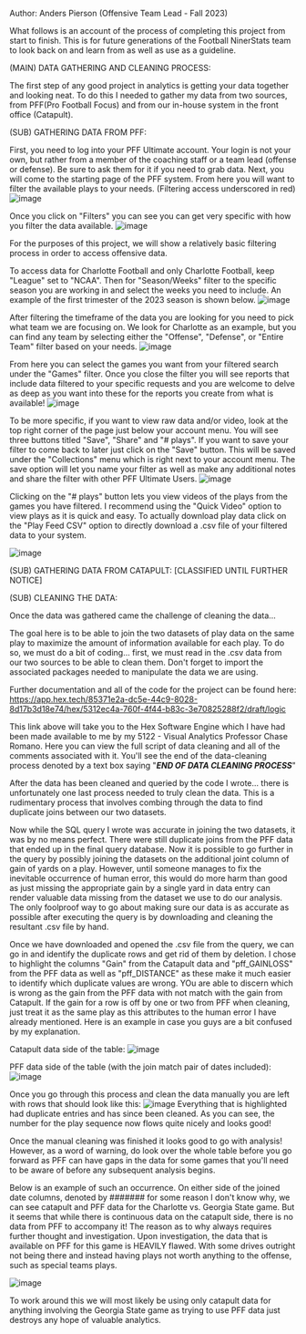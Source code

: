 Author: Anders Pierson (Offensive Team Lead - Fall 2023)

What follows is an account of the process of completing this project from start to finish. 
This is for future generations of the Football NinerStats team to look back on and learn from as well as use as a guideline.

(MAIN) DATA GATHERING AND CLEANING PROCESS:

The first step of any good project in analytics is getting your data together and looking neat.
To do this I needed to gather my data from two sources, from PFF(Pro Football Focus) and from our in-house system in the front office (Catapult).

  (SUB) GATHERING DATA FROM PFF:
  
  First, you need to log into your PFF Ultimate account. Your login is not your own, but rather from a member of the coaching staff or a team lead (offense or defense). Be sure to ask them for it if you need to       grab data.
  Next, you will come to the starting page of the PFF system. From here you will want to filter the available plays to your needs. (Filtering access underscored in red)
  ![image](https://github.com/AndersPierson/CharlotteFootballNinerStatsAnalytics/assets/77944969/3bf49ef7-0bb7-4794-885d-c32d5457ba47)

  Once you click on "Filters" you can see you can get very specific with how you filter the data available.
  ![image](https://github.com/AndersPierson/CharlotteFootballNinerStatsAnalytics/assets/77944969/aa62e41b-830c-4361-9cd3-33bd4ac9a2fc)

  For the purposes of this project, we will show a relatively basic filtering process in order to access offensive data.

  To access data for Charlotte Football and only Charlotte Football, keep "League" set to "NCAA". Then for "Season/Weeks" filter to the specific season you are working in and select the weeks you need to include.     An example of the first trimester of the 2023 season is shown below.
  ![image](https://github.com/AndersPierson/CharlotteFootballNinerStatsAnalytics/assets/77944969/52cc80c8-30c6-424b-9fdc-488c29b959ab)

  After filtering the timeframe of the data you are looking for you need to pick what team we are focusing on. We look for Charlotte as an example, but you can find any team by selecting either the "Offense",   "Defense", or "Entire Team" filter based on your needs.
![image](https://github.com/AndersPierson/CharlotteFootballNinerStatsAnalytics/assets/77944969/502a522b-c990-43f0-b992-eb373b0aa410)

From here you can select the games you want from your filtered search under the "Games" filter. Once you close the filter you will see reports that include data filtered to your specific requests and you are welcome to delve as deep as you want into these for the reports you create from what is available!
![image](https://github.com/AndersPierson/CharlotteFootballNinerStatsAnalytics/assets/77944969/85246483-6137-4c70-8c2c-edc6da4ec37c)

To be more specific, if you want to view raw data and/or video, look at the top right corner of the page just below your account menu. You will see three buttons titled "Save", "Share" and "# plays".
If you want to save your filter to come back to later just click on the "Save" button. This will be saved under the "Collections" menu which is right next to your account menu. The save option will let you name your filter as well as make any additional notes and share the filter with other PFF Ultimate Users.
![image](https://github.com/AndersPierson/CharlotteFootballNinerStatsAnalytics/assets/77944969/12be3784-12ea-45fb-8c18-757c1e1c5c8f)

Clicking on the "# plays" button lets you view videos of the plays from the games you have filtered. I recommend using the "Quick Video" option to view plays as it is quick and easy. To actually download play data click on the "Play Feed CSV" option to directly download a .csv file of your filtered data to your system.

![image](https://github.com/AndersPierson/CharlotteFootballNinerStatsAnalytics/assets/77944969/eaa06af9-547d-4b9c-bdef-81e916ebf1cd)

(SUB) GATHERING DATA FROM CATAPULT: [CLASSIFIED UNTIL FURTHER NOTICE]

(SUB) CLEANING THE DATA:

Once the data was gathered came the challenge of cleaning the data...

The goal here is to be able to join the two datasets of play data on the same play to maximize the amount of information available for each play.
To do so, we must do a bit of coding... first, we must read in the .csv data from our two sources to be able to clean them.
Don't forget to import the associated packages needed to manipulate the data we are using.

Further documentation and all of the code for the project can be found here:
https://app.hex.tech/85371e2a-dc5e-44c9-8028-8d17b3d18e74/hex/5312ec4a-760f-4f44-b83c-3e70825288f2/draft/logic

This link above will take you to the Hex Software Engine which I have had been made available to me by my 5122 - Visual Analytics Professor Chase Romano.
Here you can view the full script of data cleaning and all of the comments associated with it. You'll see the end of the data-cleaning process denoted by a
text box saying "***END OF DATA CLEANING PROCESS***"

After the data has been cleaned and queried by the code I wrote... there is unfortunately one last process needed to truly clean the data. This is a rudimentary process that involves combing through the data to find duplicate joins between our two datasets.

Now while the SQL query I wrote was accurate in joining the two datasets, it was by no means perfect. There were still duplicate joins from the PFF data that ended up in the final query database. Now it is possible to go further in the query by possibly joining the datasets on the additional joint column of gain of yards on a play. However, until someone manages to fix the inevitable occurrence of human error, this would do more harm than good as just missing the appropriate gain by a single yard in data entry can render valuable data missing from the dataset we use to do our analysis. The only foolproof way to go about making sure our data is as accurate as possible after executing the query is by downloading and cleaning the resultant .csv file by hand.

Once we have downloaded and opened the .csv file from the query, we can go in and identify the duplicate rows and get rid of them by deletion.
I chose to highlight the columns "Gain" from the Catapult data and "pff_GAINLOSS" from the PFF data as well as "pff_DISTANCE" as these make it much easier to identify which duplicate values are wrong. YOu are able to discern which is wrong as the gain from the PFF data with not match with the gain from Catapult. If the gain for a row is off by one or two from PFF when cleaning, just treat it as the same play as this attributes to the human error I have already mentioned. Here is an example in case you guys are a bit confused by my explanation.

Catapult data side of the table:
![image](https://github.com/AndersPierson/CharlotteFootballNinerStatsAnalytics/assets/77944969/92a29e8a-1064-4759-93d7-88788fde2269)

PFF data side of the table (with the join match pair of dates included):
![image](https://github.com/AndersPierson/CharlotteFootballNinerStatsAnalytics/assets/77944969/276c20a0-1021-4a7e-a53c-57536fdd207d)

Once you go through this process and clean the data manually you are left with rows that should look like this:
![image](https://github.com/AndersPierson/CharlotteFootballNinerStatsAnalytics/assets/77944969/81e6cc82-edd9-4be7-90b6-3d4627ceb203)
Everything that is highlighted had duplicate entries and has since been cleaned. As you can see, the number for the play sequence now flows quite nicely and looks good!

Once the manual cleaning was finished it looks good to go with analysis! However, as a word of warning, do look over the whole table before you go forward as PFF can have gaps in the data for some games that you'll need to be aware of before any subsequent analysis begins.

Below is an example of such an occurrence. On either side of the joined date columns, denoted by ####### for some reason I don't know why, we can see catapult and PFF data for the Charlotte vs. Georgia State game. But it seems that while there is continuous data on the catapult side, there is no data from PFF to accompany it! The reason as to why always requires further thought and investigation. Upon investigation, the data that is available on PFF for this game is HEAVILY flawed. With some drives outright not being there and instead having plays not worth anything to the offense, such as special teams plays.

![image](https://github.com/AndersPierson/CharlotteFootballNinerStatsAnalytics/assets/77944969/eecf16dd-7619-46bf-aeb7-db3b90b1d9df)

To work around this we will most likely be using only catapult data for anything involving the Georgia State game as trying to use PFF data just destroys any hope of valuable analytics.

